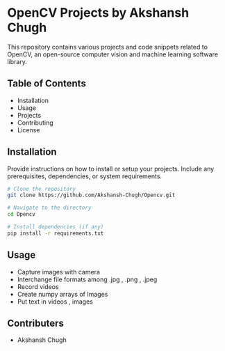 # OpenCV Projects by Akshansh Chugh

This repository contains various projects and code snippets related to OpenCV, an open-source computer vision and machine learning software library.

## Table of Contents

- Installation
- Usage
- Projects
- Contributing
- License

## Installation

Provide instructions on how to install or setup your projects. Include any prerequisites, dependencies, or system requirements.

```bash
# Clone the repository
git clone https://github.com/Akshansh-Chugh/Opencv.git

# Navigate to the directory
cd Opencv

# Install dependencies (if any)
pip install -r requirements.txt
```

## Usage
- Capture images with camera
- Interchange file formats among .jpg , .png , .jpeg
- Record videos
- Create numpy arrays of Images
- Put text in videos , images

## Contributers
- Akshansh Chugh
